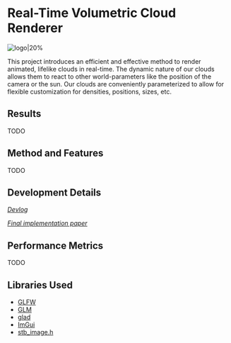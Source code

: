 # Real-Time Volumetric Cloud Renderer
![logo|20%](res/readme/logo.gif)

This project introduces an efficient and effective method to render animated, lifelike clouds in real-time. The dynamic nature of our clouds allows them to react to other world-parameters like the position of the camera or the sun. Our clouds are conveniently parameterized to allow for flexible customization for densities, positions, sizes, etc.

## Results
TODO

## Method and Features
TODO

## Development Details
_[Devlog](http://www.jaafersheriff.com/search/label/clouds)_

_[Final implementation paper](papers/senior-project.pdf)_

## Performance Metrics
TODO

## Libraries Used
* [GLFW](http://www.glfw.org/)
* [GLM](https://glm.g-truc.net/0.9.8/index.html)
* [glad](https://github.com/Dav1dde/glad)
* [ImGui](https://github.com/ocornut/imgui)
* [stb_image.h](https://github.com/nothings/stb)
